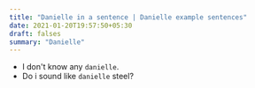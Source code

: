 ```yaml
---
title: "Danielle in a sentence | Danielle example sentences"
date: 2021-01-20T19:57:50+05:30
draft: falses
summary: "Danielle"
---
```

- I don't know any `danielle`.
- Do i sound like `danielle` steel?
                 
